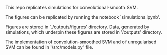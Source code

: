 This repo replicates simulations for convolutional-smooth SVM.

The figures can be replicated by running the notebook `simulations.ipynb'.

Figures are stored in `./outputs/figures' directory. Data, generated by simulations, which underpin these figures are stored in '/outputs' directory.

The implementation of convolution-smoothed SVM and of unregularised SVM can be found in '/src/models.py' file.
